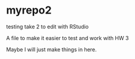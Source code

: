 # myrepo2
testing take 2 to edit with RStudio

A file to make it easier to test and work with HW 3

Maybe I will just make things in here.
